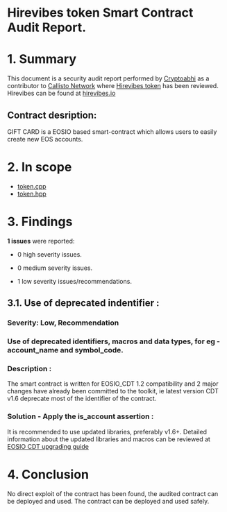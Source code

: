# Hirevibes token Smart Contract Audit Report.

# 1. Summary

This document is a security audit report performed by [Cryptoabhi](https://github.com/cryptoabhi) as a contributor to [Callisto Network](https://callisto.network) where [Hirevibes token](https://github.com/hirevibes/token) has been reviewed. Hirevibes can be found at [hirevibes.io](https://www.hirevibes.io/)

## Contract desription:

GIFT CARD is a EOSIO based smart-contract which allows users to easily create new EOS accounts.

# 2. In scope

- [token.cpp](https://github.com/hirevibes/token/blob/master/token.cpp)
- [token.hpp](https://github.com/hirevibes/token/blob/master/token.hpp)

# 3. Findings

**1 issues** were reported:

- 0 high severity issues.

- 0 medium severity issues.

- 1 low severity issues/recommendations.

## 3.1. Use of deprecated indentifier :

### Severity: Low, Recommendation
### Use of deprecated identifiers, macros and data types, for eg - account_name and symbol_code.

### Description :

The smart contract is written for EOSIO_CDT 1.2 compatibility and 2 major changes have already been committed to the toolkit, ie latest version CDT v1.6 deprecate most of the identifier of the contract.

###  Solution - Apply the is_account assertion :

It is recommended to use updated libraries, preferably v1.6+. Detailed information about the updated libraries and macros can be reviewed at [EOSIO CDT upgrading guide](https://eosio.github.io/eosio.cdt/1.6.0/upgrading/1.5-to-1.6.html)

# 4. Conclusion

No direct exploit of the contract has been found, the audited contract can be deployed and used. The contract can be deployed and used safely.
